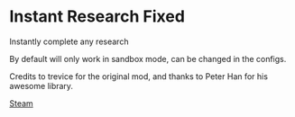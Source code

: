 # Instant Research Fixed

Instantly complete any research

By default will only work in sandbox mode, can be changed in the configs.


Credits to trevice for the original mod, and thanks to Peter Han for his awesome library.

[Steam](https://steamcommunity.com/sharedfiles/filedetails/?id=)